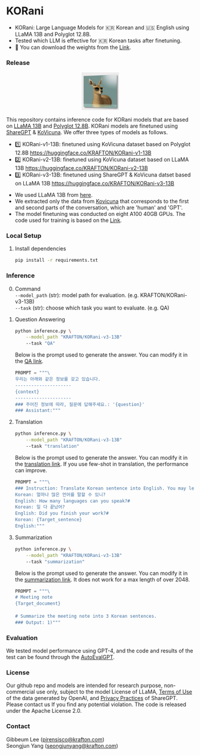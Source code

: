 # KORani

- KORani: Large Language Models for 🇰🇷 Korean and 🇺🇸 English using LLaMA 13B and Polyglot 12.8B.
- Tested which LLM is effective for 🇰🇷 Korean tasks after finetuning.
- 🤗 You can download the weights from the [Link](https://huggingface.co/KRAFTON).

### Release
<p align="center">
<a href=""><img src="assets/KORani.png" width="20%"></a>
</p>
 
This repository contains inference code for KORani models that are based on [LLaMA 13B](https://arxiv.org/abs/2302.13971v1) and [Polyglot 12.8B](https://huggingface.co/EleutherAI/polyglot-ko-12.8b).
KORani models are finetuned using [ShareGPT](https://huggingface.co/datasets/anon8231489123/ShareGPT_Vicuna_unfiltered/tree/main) & [KoVicuna](https://github.com/melodysdreamj/KoVicuna).
We offer three types of models as follows.
- 1️⃣ KORani-v1-13B: finetuned using KoVicuna dataset based on Polyglot 12.8B <https://huggingface.co/KRAFTON/KORani-v1-13B>
- 2️⃣ KORani-v2-13B: finetuned using KoVicuna dataset based on LLaMA 13B <https://huggingface.co/KRAFTON/KORani-v2-13B>
- 3️⃣ KORani-v3-13B: finetuned using ShareGPT & KoVicuna datset based on LLaMA 13B <https://huggingface.co/KRAFTON/KORani-v3-13B>

* We used LLaMA 13B from [here](https://huggingface.co/decapoda-research/llama-13b-hf).
* We extracted only the data from [Kovicuna](https://huggingface.co/datasets/junelee/sharegpt_deepl_ko) that corresponds to the first and second parts of the conversation, which are 'human' and 'GPT'.
* The model finetuning was conducted on eight A100 40GB GPUs. The code used for training is based on the [Link](https://github.com/lm-sys/FastChat).

### Local Setup

1. Install dependencies
   ```bash
   pip install -r requirements.txt
   ```

### Inference
0. Command <br>
    `--model_path` (str): model path for evaluation. (e.g. KRAFTON/KORani-v3-13B) <br>
    `--task` (str): choose which task you want to evaluate. (e.g. QA) <br>


1. Question Answering

    ```bash
    python inference.py \
        --model_path "KRAFTON/KORani-v3-13B"
        --task "QA"
    ```

    Below is the prompt used to generate the answer. You can modify it in the [QA link](prompts/QA.txt).

    ```python
    PROMPT = """\
    우리는 아래와 같은 정보를 갖고 있습니다.
    ---------------------
    {context}
    ---------------------
    ### 주어진 정보에 따라, 질문에 답해주세요.: '{question}'
    ### Assistant:"""
    ```


2. Translation

    ```bash
    python inference.py \
        --model_path "KRAFTON/KORani-v3-13B"
        --task "translation"
    ```

    Below is the prompt used to generate the answer. You can modify it in the [translation link](prompts/translation.txt). If you use few-shot in translation, the performance can improve.

    ```python
    PROMPT = """\
    ### Instruction: Translate Korean sentence into English. You may leave specific names as they are.
    Korean: 얼마나 많은 언어를 말할 수 있니?
    English: How many languages can you speak?#
    Korean: 일 다 끝났어?
    English: Did you finish your work?#
    Korean: {Target_sentence} 
    English:"""
    ```


3. Summarization

    ```bash
    python inference.py \
        --model_path "KRAFTON/KORani-v3-13B"
        --task "summarization"
    ```

    Below is the prompt used to generate the answer. You can modify it in the [summarization link](prompts/summarization.txt). It does not work for a max length of over 2048.

    ```python
    PROMPT = """\
    # Meeting note
    {Target_document}

    # Summarize the meeting note into 3 Korean sentences.
    ### Output: 1)"""
    ```

### Evaluation
We tested model performance using GPT-4, and the code and results of the test can be found through the [AutoEvalGPT](https://github.com/krafton-ai/AutoEvalGPT).

### License
Our github repo and models are intended for research purpose, non-commercial use only, subject to the model License of LLaMA, [Terms of Use](https://openai.com/policies/terms-of-use) of the data generated by OpenAI, and [Privacy Practices](https://chrome.google.com/webstore/detail/sharegpt-share-your-chatg/daiacboceoaocpibfodeljbdfacokfjb) of ShareGPT. Please contact us If you find any potential violation.
The code is released under the Apache License 2.0.

### Contact
Gibbeum Lee (pirensisco@krafton.com) <br>
Seongjun Yang (seongjunyang@krafton.com)